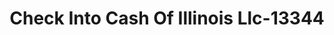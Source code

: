 ---
f_zip-code: 62568
f_state-code: IL
title: Check Into Cash Of Illinois Llc-13344
f_phone: 217-824-0510
f_city-only: Taylorville
f_address: 1526 West Springfield Road Taylorville
f_location-unique-id: '13344'
slug: check-into-cash-of-illinois-llc-13344
updated-on: '2024-05-30T13:46:58.046Z'
created-on: '2024-05-30T13:36:59.803Z'
published-on: '2024-05-30T13:54:32.469Z'
f_city-state: cms/city/taylorville-il.md
f_company: cms/company/check-into-cash-of-illinois-llc.md
f_state: cms/state/illinois.md
layout: '[payday-loan].html'
tags: payday-loan
---